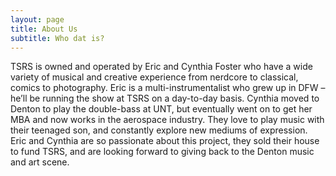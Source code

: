 ```yaml
---
layout: page
title: About Us
subtitle: Who dat is?
---
```


TSRS is owned and operated by Eric and Cynthia Foster who have a wide variety of musical and creative experience from nerdcore to classical, comics to photography. Eric is a multi-instrumentalist who grew up in DFW – he’ll be running the show at TSRS on a day-to-day basis. Cynthia moved to Denton to play the double-bass at UNT, but eventually went on to get her MBA and now works in the aerospace industry. They love to play music with their teenaged son, and constantly explore new mediums of expression. Eric and Cynthia are so passionate about this project, they sold their house to fund TSRS, and are looking forward to giving back to the Denton music and art scene.
